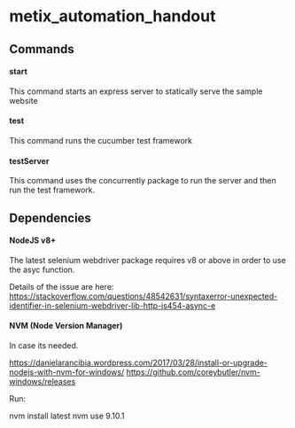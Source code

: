 # metix_automation_handout

## Commands

#### start

This command starts an express server to statically serve the sample website

#### test

This command runs the cucumber test framework

#### testServer

This command uses the concurrently package to run the server and then run the test framework.

## Dependencies

#### NodeJS v8+

The latest selenium webdriver package requires v8 or above in order to use the asyc function.

Details of the issue are here: https://stackoverflow.com/questions/48542631/syntaxerror-unexpected-identifier-in-selenium-webdriver-lib-http-js454-async-e

#### NVM (Node Version Manager)

In case its needed.

https://danielarancibia.wordpress.com/2017/03/28/install-or-upgrade-nodejs-with-nvm-for-windows/
https://github.com/coreybutler/nvm-windows/releases

Run:

nvm install latest
nvm use 9.10.1